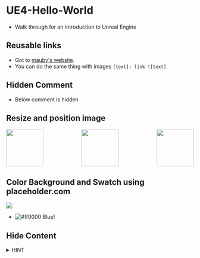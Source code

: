 # UE4-Hello-World

* Walk through for an introduction to Unreal Engine

## Reusable links
[test]: https://marcaubanel.com

* Got to [mauby's website][test].
* You can do the same thing with images ```[text]: link ![text]```

## Hidden Comment
* Below comment is hidden


[//]: # (This comment will not be seen)

## Resize and position image
<img src="https://placeholder.com/wp-content/uploads/2018/10/placeholder.com-logo1.jpg" width=100 align=left>
<img src="https://placeholder.com/wp-content/uploads/2018/10/placeholder.com-logo1.jpg" width=100 align=right>
<p align=center>
<img src="https://placeholder.com/wp-content/uploads/2018/10/placeholder.com-logo1.jpg" width=100>
</p>

## Color Background and Swatch using placeholder.com

<img src="https://via.placeholder.com/150/0000FF/FFFFFF/?text=Mauby">

* ![#ff0000](https://via.placeholder.com/15/0000FF/0000FF) Blue!

## Hide Content
<details>
  <summary>HINT</summary>
   This is a HUGE hint!<br>
   THis is a <sup>small</sup> hint!
]</details>
